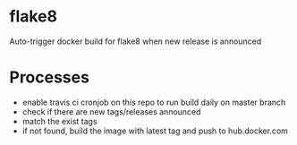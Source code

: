 # flake8
Auto-trigger docker build for flake8 when new release is announced

# Processes

* enable travis ci cronjob on this repo to run build daily on master branch
* check if there are new tags/releases announced
* match the exist tags
* if not found, build the image with latest tag and push to hub.docker.com
